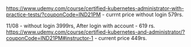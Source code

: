 https://www.udemy.com/course/certified-kubernetes-administrator-with-practice-tests/?couponCode=IND21PM - currnt price without login 579rs. <br/> 

11/08 - without login 3999rs, After login with account - 619 rs.
https://www.udemy.com/course/certified-kubernetes-and-administrator/?couponCode=IND21PM#instructor-1 - current price 449rs.
